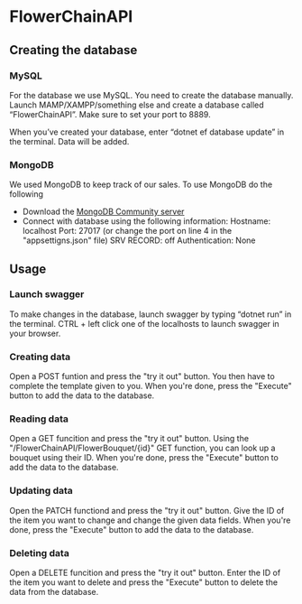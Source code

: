 # FlowerChainAPI
## Creating the database
### MySQL
For the database we use MySQL. You need to create the database manually.
Launch MAMP/XAMPP/something else and create a database called “FlowerChainAPI”. Make sure to set your port to 8889.

When you’ve created your database, enter “dotnet ef database update” in the terminal. Data will be added.
### MongoDB
We used MongoDB to keep track of our sales. To use MongoDB do the following
-   Download the [MongoDB Community server](https://www.mongodb.com/try/download/community)
-   Connect with database using the following information:
    Hostname: localhost
    Port: 27017 (or change the port on line 4 in the "appsettigns.json" file)
    SRV RECORD: off
    Authentication: None

## Usage
### Launch swagger
To make changes in the database, launch swagger by typing “dotnet run” in the terminal.
CTRL + left click one of the localhosts to launch swagger in your browser.
### Creating data
Open a POST funtion and press the "try it out" button.
You then have to complete the template given to you. When you're done, press the "Execute" button to add the data to the database.
### Reading data
Open a GET funcition and press the "try it out" button.
Using the "/FlowerChainAPI/FlowerBouquet/{id}" GET function, you can look up a bouquet using their ID.
When you're done, press the "Execute" button to add the data to the database.
### Updating data
Open the PATCH functiond and press the "try it out" button.
Give the ID of the item you want to change and change the given data fields. When you're done, press the "Execute" button to add the data to the database.
### Deleting data
Open a DELETE funcition and press the "try it out" button.
Enter the ID of the item you want to delete and press the "Execute" button to delete the data from the database.